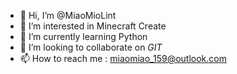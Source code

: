 - 👋 Hi, I’m @MiaoMioLint
- 👀 I’m interested in Minecraft Create
- 🌱 I’m currently learning Python
- 💞️ I’m looking to collaborate on *GIT*
- 📫 How to reach me : miaomiao_159@outlook.com

<!---
MiaoMioLint is a girl, so you can say she/her, and she is a Chinese that maybe she not good at English~
--->
